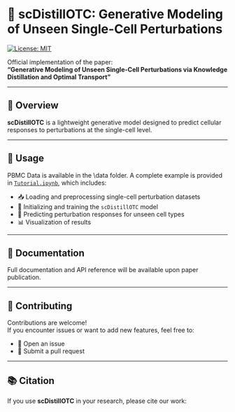 # 🧬 scDistillOTC: Generative Modeling of Unseen Single-Cell Perturbations

[![License: MIT](https://img.shields.io/badge/License-MIT-blue.svg)](LICENSE)

Official implementation of the paper:  
**“Generative Modeling of Unseen Single-Cell Perturbations via Knowledge Distillation and Optimal Transport”**

---

## 🚀 Overview

**scDistillOTC** is a lightweight generative model designed to predict cellular responses to perturbations at the single-cell level.  

---

## 📂 Usage

PBMC Data is available in the \data folder. A complete example is provided in [`Tutorial.ipynb`](Tutorial.ipynb), which includes:

- 📥 Loading and preprocessing single-cell perturbation datasets  
- 🧠 Initializing and training the `scDistillOTC` model  
- 🔮 Predicting perturbation responses for unseen cell types  
- 📊 Visualization of results

---

## 📄 Documentation

Full documentation and API reference will be available upon paper publication.  


---

## 🤝 Contributing

Contributions are welcome!  
If you encounter issues or want to add new features, feel free to:

- 📌 Open an issue  
- 🔧 Submit a pull request

---

## 📚 Citation

If you use **scDistillOTC** in your research, please cite our work:


